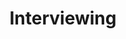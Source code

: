---
layout: topic
topic: interviewing
title: Interviewing
description: How we choose to hire people
---
